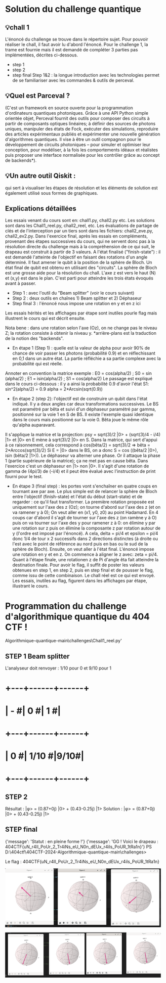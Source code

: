 # Solution du challenge quantique
## 💡chall 1
L'énoncé du challenge se trouve dans le répertoire sujet. Pour pouvoir réaliser le chall, il faut avoir lu d'abord l'énoncé.
Pour le challenge 1, la trame est fournie mais il est demandé de compléter 3 parties pas implémentées, décrites ci-dessous.
- step 1
- step 2
- step final
Step 1&2 : la longue introduction avec les technologies permet de se familiariser avec les commandes & outils de perceval.

## 💡Quel est Parceval ?
(C'est un framework en source ouverte pour la programmation d'ordinateurs quantiques photoniques. Grâce à une API Python
simple orientée objet, Perceval fournit des outils pour composer des circuits à partir de composants optiques linéaires;
à définir des sources de photons uniques, manipuler des états de Fock, exécuter des simulations, reproduire des articles 
expérimentaux publiés et expérimenter une nouvelle génération d'algorithmes quantiques. Il vise à être un outil compagnon 
pour le développement de circuits photoniques – pour simuler et optimiser leur conception, pour modéliser, à la fois les 
comportements idéaux et réalistes puis proposer une interface normalisée pour les contrôler grâce au concept de backends*).

## 💡Un autre outil Qiskit : 
qui sert à visualiser les étapes de résolution et les éléments de solution est également utilisé sous formes de graphiques.

## Explications détaillées
Les essais venant du cours sont en: chall1.py, chall2.py etc. Les solutions sont dans les Chall1_reel.py, chall2_reel, etc.
Les évaluations de partage de clés et de l'interception par un tiers sont dans les fichiers: chall2_eve.py, chall2_ev2.py.
Dans l'exercice final, après les essais en compléments, provenant des étapes successives du cours, qui ne servent donc pas 
à la résolution directe du challenge mais à la compréhension de ce qui suit, le drapeau est construit à partir de 3 valeurs.
A l'état finalisé ("finish-state") : il est demandé l'atteinte de l'objectif en faisant des rotations d'un angle déterminé.
Il faut amener le qubit à la position de la sphère de Bloch. Un état final de qubit est obtenu en utilisant des "circuits".
La sphère de Bloch est une grosse aide pour la résolution du chall. L'axe z est vers le haut (N) et (x,y) est dans le plan.
C'est parti pour atteindre les trois états évoqués avant à passer.

* Step 1 : avec l'outil du "Beam splitter" (voir le cours suivant)
* Step 2 : deux outils en chaînes 1) Beam splitter et 2) Déphaseur
* Step final 3 : l'énoncé nous impose une rotation en y et en z ici

Les essais hérités et les affichages par étape sont inutiles pourle flag mais illustrent le cours qui est décrit ensuite.

Nota bene : dans une rotation selon l'axe (Oz), on ne change pas le niveau Z; la rotation consiste à obtenir la niveau y.
*arrière-plans est la traduction de la notion des "backends".

* En étape 1 (Step 1) : quelle est la valeur de alpha pour avoir 90% de chance de voir passer les photons (probabilité 0.9)
et en réflechissant en 0,1 dans un autre état. La partie réfléchie a sa partie complexe avec la probabilité qui est réelle.

Annoter en convention la matrice exemple : E0 = cos(alpha/2) ;  S0 = sin (alpha/2) ; E1 = isin(alpha/2) ; S1 = cos(alpha/2)
Le passage est expliqué dans le cours ci-dessous : il y a ainsi la probabilité 0.9 d'avoir l'état S1: sin^2(alpha/2) = 0.9
alpha = 2*Arcsin(sqrt(0.9))

* En étape 2 (step 2): l'objectif est de construire un qubit dans l'état indiqué. Il y a deux angles car deux transformations
successives. Le BS est paramétré par bêta et suivi d'un déphaseur paramétré par gamma, positionné sur la voie 1 en S de BS.
Il existe l'exemple quasi identique dans le cours mais positionné sur la voie 0. Bêta joue le même rôle qu'alpha auparavant.

Il s'applique la matrice et la projection: psy = sqrt(3)/2 |0> + (sqrt(3)/4 - i/4) |1> et |0> en E mène à sqrt(3)/2 |0> en S.
Dans la matrice, qui sert d'appui à ce raisonnement, cela correspond à cos(bêta/2) = sqrt(3)/2 => bêta = 2*Arccos(sqrt(3)/2)
Si E = |0> dans le BS, on a donc S = cos ((bêta/2 |0>), isin (bêta/2 |1>)). Le déphaseur va alterner une phase. Or il attaque
la phase 1 (partie supérieure de la matrice); ça ne met pas en cause bêta. Dans l'exercice c'est un déphaseur en |1> non |0>.
Il s'agit d'une rotation de gamma de (4pi/3) de (-i/4) et il peut être évalué avec l'instruction de print fourni pour le test.

* En étape 3 (final step) : les portes vont s'enchaîner en quatre coups en tournant axe par axe. Le plus simple est de relancer 
la sphère de Bloch entre l'objectif (finish-state) et l'état du début (start-state) et de regarder : ce qu'il faut transformer.
La première rotation proposée est uniquement sur l'axe des z (Oz); on tourne d'abord sur l'axe des z (et on va ramener y à 0);
On veut aller en (x1, y0, z0) au point Hadamard. En 4 coups car d'abord il s'agit de tourner sur l'axe des z (on ramène y à O)
puis on va tourner sur l'axe des y pour ramener z à 0: on élimine y par une rotation sur z puis on élimine la composante z par
rotation autour de y (l'ordre est imposé par l'énoncé). A cela, delta = pi/4 et epsilon  = pi/4 donc 1/4 de tour x 2 successifs
dans 2 directions distinctes (à droite ou l'est avec le point de référence au nord puis en bas ou le sud de la sphère de Bloch).
Ensuite, on veut aller à l'état final. L'énoncé impose une rotation en y et en z. On commence à aligner le z avec: zeta = pi/4.
Quant à l'étape finale, une rotationen z de Pi d'angle êta fait atteindre la destination finale. Pour avoir le flag, il suffit
de poster les valeurs obtenues en step 1, en step 2, puis en step final et de pousser le flag, comme issu de cette combinaison.
Le chall réel est ce qui est envoyé. Les essais, inutiles au flag, figurent dans les affichages par étape, illustrant le cours.

# Programmation du challenge d'algorithmique quantique du 404 CTF !

Algorithmique-quantique-main\challenges\Chall1_reel.py' 
## STEP 1  Beam splitter

L'analyseur doit renvoyer : 1/10 pour 0 et 9/10 pour 1
# +---+------+------+
# | -  #|  0  #|  1 #|
# +---+------+------+
# | 0 #| 1/10 #|9/10#|
# +---+------+------+

## STEP 2

 Résultat : |φ> = (0.87+0j) |0> + (0.43-0.25j) |1>
 Solution : |φ> = (0.87+0j) |0> + (0.43-0.25j) |1>

## STEP final

 {'message': 'Statut : en pleine forme !'}
 {'message': 'GG ! Voici le drapeau : 404CTF{uN_r4Il_PoUr_2_Tr4iNs_eU_N0n_dEUx_r4ils_PoUR_1tRa1n}'}
PS D:\404ctf\404CTF-2024-Algorithmique-quantique-main\challenges>

 Le flag : 404CTF{uN_r4Il_PoUr_2_Tr4iNs_eU_N0n_dEUx_r4ils_PoUR_1tRa1n}

![hadamard](./assets/hadamard.png "Hadamard")

![Lzvraichall](./assets/Lzvraichall.png "chall réel")